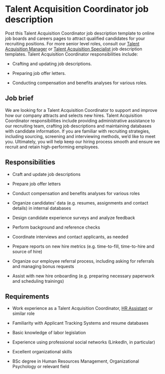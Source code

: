 # Talent Acquisition Coordinator job description
Post this Talent Acquisition Coordinator job description template to online job boards and careers pages to attract qualified candidates for your recruiting positions. For more senior level roles, consult our <a href="https://resources.workable.com/talent-acquisition-manager-job-description" target="_blank" rel="noopener">Talent Acquisition Manager</a> or <a href="https://resources.workable.com/talent-acquisition-specialist-job-description" target="_blank" rel="noopener">Talent Acquisition Specialist</a> job description templates.
Talent Acquisition Coordinator responsibilities include:
* Crafting and updating job descriptions.

* Preparing job offer letters.

* Conducting compensation and benefits analyses for various roles.


## Job brief

We are looking for a Talent Acquisition Coordinator to support and improve how our company attracts and selects new hires.
Talent Acquisition Coordinator responsibilities include providing administrative assistance to our recruiting team, crafting job descriptions and maintaining databases with candidate information. If you are familiar with recruiting strategies, including sourcing, screening and interviewing methods, we’d like to meet you.
Ultimately, you will help keep our hiring process smooth and ensure we recruit and retain high-performing employees.


## Responsibilities

* Craft and update job descriptions

* Prepare job offer letters

* Conduct compensation and benefits analyses for various roles

* Organize candidates’ data (e.g. resumes, assignments and contact details) in internal databases

* Design candidate experience surveys and analyze feedback

* Perform background and reference checks

* Coordinate interviews and contact applicants, as needed

* Prepare reports on new hire metrics (e.g. time-to-fill, time-to-hire and source of hire)

* Organize our employee referral process, including asking for referrals and managing bonus requests

* Assist with new hire onboarding (e.g. preparing necessary paperwork and scheduling trainings)


## Requirements

* Work experience as a Talent Acquisition Coordinator, <a href="https://resources.workable.com/hr-assistant-job-description" target="_blank" rel="noopener">HR Assistant</a> or similar role

* Familiarity with Applicant Tracking Systems and resume databases

* Basic knowledge of labor legislation

* Experience using professional social networks (LinkedIn, in particular)

* Excellent organizational skills

* BSc degree in Human Resources Management, Organizational Psychology or relevant field
